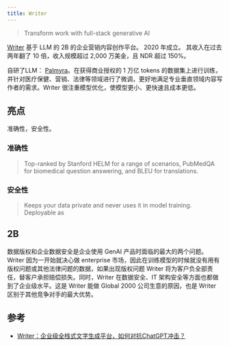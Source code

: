 ```yaml
---
title: Writer
---
```


> Transform work with full-stack generative AI

[Writer](https://writer.com/) 基于 LLM 的 2B 的企业营销内容创作平台。 2020 年成立。
其收入在过去两年翻了 10 倍，收入规模超过 2,000 万美金，且 NDR 超过 150%。

自研了LLM： [Palmyra](https://writer.com/blog/palmyra/)。在获得商业授权的 1 万亿 tokens 的数据集上进行训练，并针对医疗保健、营销、法律等领域进行了微调，更好地满足专业垂直领域内容写作者的需求。Writer 很注重模型优化，使模型更小、更快速且成本更低。

## 亮点
准确性，安全性。

### 准确性
> Top-ranked by Stanford HELM for a range of scenarios, PubMedQA for biomedical question answering, and BLEU for translations.

### 安全性
> Keeps your data private and never uses it in model training. Deployable as

## 2B
数据版权和企业数据安全是企业使用 GenAI 产品时面临的最大的两个问题。Writer 因为一开始就决心做 enterprise 市场，因此在训练模型的时候就没有用有版权问题或其他法律问题的数据，如果出现版权问题 Writer 将为客户负全部责任，替客户承担赔偿损失。同时，Writer 在数据安全、IT 架构安全等方面也都做到了企业级水平。这是 Writer 能做 Global 2000 公司生意的原因，也是 Writer 区别于其他竞争对手的最大优势。


## 参考
* [Writer：企业级全栈式文字生成平台，如何对抗ChatGPT冲击？](https://mp.weixin.qq.com/s/c_5liwZNT6tAWor95bvncw)
